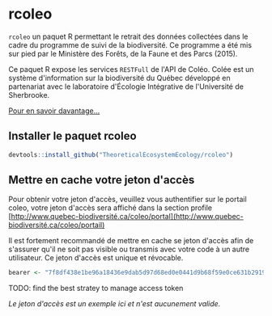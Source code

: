 # rcoleo

`rcoleo` un paquet R permettant le retrait des données collectées dans le cadre du programme de suivi de la biodiversité. Ce programme a été mis sur pied par le Ministère des Forêts, de la Faune et des Parcs (2015).

Ce paquet R expose les services `RESTFull` de l'API de Coléo. Colée est un système d'information sur la biodiversité du Québec développé en partenariat avec le laboratoire d'Écologie Intégrative de l'Université de Sherbrooke.

[Pour en savoir davantage...](https://synapse.vhost33.genap.ca/docs/)


## Installer le paquet rcoleo

```r
devtools::install_github("TheoreticalEcosystemEcology/rcoleo")
```

## Mettre en cache votre jeton d'accès

Pour obtenir votre jeton d'accès, veuillez vous authentifier sur le portail coleo, votre jeton d'accès sera affiché dans la section profile [http://www.quebec-biodiversité.ca/coleo/portal](http://www.quebec-biodiversité.ca/coleo/portail)

Il est fortement recommandé de mettre en cache se jeton d'accès afin de s'assurer qu'il ne soit pas visible ou transmis avec votre code à un autre utilisateur. Ce jeton d'accès est unique et révocable.

```r
bearer <- "7f8df438e1be96a18436e9dab5d97d68ed0e0441d9b68f59e0ce631b2919f3aa"
```

TODO: find the best stratey to manage access token

*Le jeton d'accès est un exemple ici et n'est aucunement valide.*
